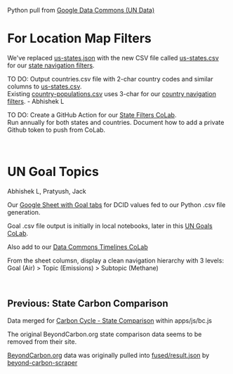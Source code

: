 Python pull from [Google Data Commons (UN Data)](/data-commons/)

# For Location Map Filters 

We've replaced [us-states.json](/localsite/info/data/map-filters/us-states.json) with the new CSV file called [us-states.csv](https://github.com/ModelEarth/localsite/tree/main/info/data/map-filters) for our [state navigation filters](#geoview=country).<!--
Not needed since we're pulling from GDC instead:
Copy population lookups [from this CoLab](https://colab.research.google.com/drive/1wmJ3V9eqD8KbmBiP-hLeSstwOUt5iS2V?usp=sharing) using python libraries.
-->

TO DO: Output countries.csv file with 2-char country codes and similar columns to [us-states.csv](https://github.com/ModelEarth/localsite/blob/main/info/data/map-filters/us-states.csv).  
Existing [country-populations.csv](https://github.com/ModelEarth/localsite/blob/main/info/data/map-filters/country-populations.csv) uses 3-char for our [country navigation filters](#geoview=countries). - Abhishek L


TO DO: Create a GitHub Action for our [State Filters CoLab](https://colab.research.google.com/drive/1CsIjLujiiBoGJlIHCBvDZit3QSVg07zR?usp=sharing).  
Run annually for both states and countries.
Document how to add a private Github token to push from CoLab.

<br>


# UN Goal Topics

Abhishek L, Pratyush, Jack  

Our [Google Sheet with Goal tabs](https://docs.google.com/spreadsheets/d/1IGyvcMV5wkGaIWM5dyB-vQIXXZFJUMV3WRf_UmyLkRk/edit?usp=sharing) for DCID values fed to our Python .csv file generation.

Goal .csv file output is initially in local notebooks, later in this [UN Goals CoLab](https://colab.research.google.com/drive/1riRnKUGNGkJZOU6qJoznAxjySInQjnFQ?usp=sharing).

Also add to our [Data Commons Timelines CoLab](https://colab.research.google.com/drive/1PF8wojIOHxDCdmadsAdkpHnb-An1ymEh?usp=sharing)

From the sheet columsn, display a clean navigation hierarchy with 3 levels:  
Goal (Air) > Topic (Emissions) > Subtopic (Methane)

<br>


## Previous: State Carbon Comparison

Data merged for [Carbon Cycle - State Comparison](/apps/carbon/#state=CA) within apps/js/bc.js

The original BeyondCarbon.org state comparison data seems to be removed from their site.

[BeyondCarbon.org](https://BeyondCarbon.org) data was originally pulled into [fused/result.json](https://model.earth/beyond-carbon-scraper/fused/result.json) by [beyond-carbon-scraper](https://github.com/modelearth/beyond-carbon-scraper/)

<br>
